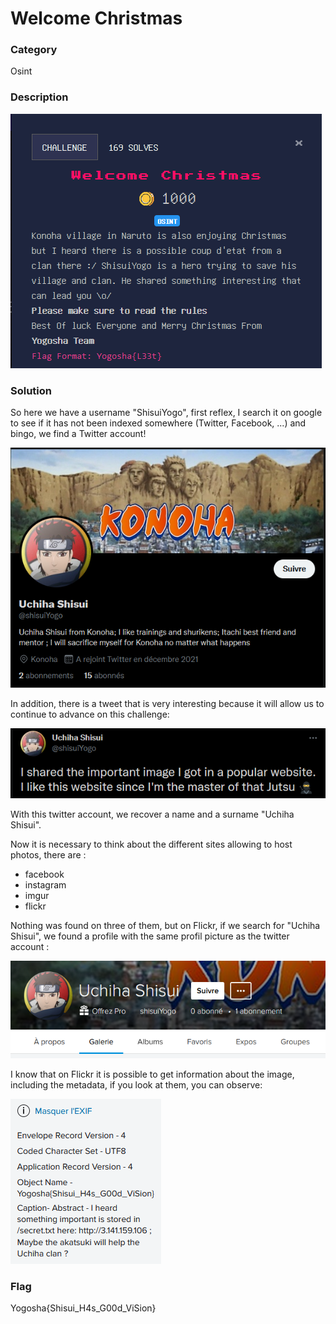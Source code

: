 # Welcome Christmas

### Category

Osint

### Description

![alt](images/1.png)

### Solution

So here we have a username "ShisuiYogo", first reflex, I search it on google to see if it has not been indexed somewhere (Twitter, Facebook, ...) and bingo, we find a Twitter account!

![alt](images/2.png)

In addition, there is a tweet that is very interesting because it will allow us to continue to advance on this challenge:

![alt](images/3.png)

With this twitter account, we recover a name and a surname "Uchiha Shisui".

Now it is necessary to think about the different sites allowing to host photos, there are :
- facebook
- instagram
- imgur
- flickr

Nothing was found on three of them, but on Flickr, if we search for "Uchiha Shisui", we found a profile with the same profil picture as the twitter account :

![alt](images/4.png)

I know that on Flickr it is possible to get information about the image, including the metadata, if you look at them, you can observe:

![alt](images/5.png)

### Flag

Yogosha{Shisui_H4s_G00d_ViSion} 